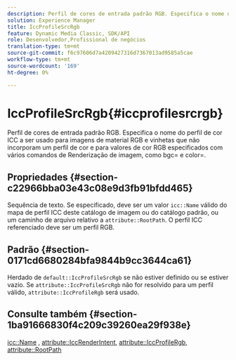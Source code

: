 ```yaml
---
description: Perfil de cores de entrada padrão RGB. Especifica o nome do perfil de cor ICC a ser usado para imagens de material RGB e vinhetas que não incorporam um perfil de cor e para valores de cor RGB especificados com vários comandos de Renderização de imagem, como bgc= e color=.
solution: Experience Manager
title: IccProfileSrcRgb
feature: Dynamic Media Classic, SDK/API
role: Desenvolvedor,Profissional de negócios
translation-type: tm+mt
source-git-commit: f6c97606d7a4209427316d7367013ad9585a5cae
workflow-type: tm+mt
source-wordcount: '169'
ht-degree: 0%

---
```



# IccProfileSrcRgb{#iccprofilesrcrgb}

Perfil de cores de entrada padrão RGB. Especifica o nome do perfil de cor ICC a ser usado para imagens de material RGB e vinhetas que não incorporam um perfil de cor e para valores de cor RGB especificados com vários comandos de Renderização de imagem, como bgc= e color=.

## Propriedades {#section-c22966bba03e43c08e9d3fb91bfdd465}

Sequência de texto. Se especificado, deve ser um valor `icc::Name` válido do mapa de perfil ICC deste catálogo de imagem ou do catálogo padrão, ou um caminho de arquivo relativo a `attribute::RootPath`. O perfil ICC referenciado deve ser um perfil RGB.

## Padrão {#section-0171cd6680284bfa9844b9cc3644ca61}

Herdado de `default::IccProfileSrcRgb` se não estiver definido ou se estiver vazio. Se `attribute::IccProfileSrcRgb` não for resolvido para um perfil válido, `attribute::IccProfileRgb` será usado.

## Consulte também {#section-1ba91666830f4c209c39260ea29f938e}

[icc::Name](../../../../../ir-api/material-cat/image-rendering-api-ref/c-ir-material-catalog/c-ir-icc-profile-map-reference/r-ir-name-icc.md#reference-7a293ede360e433782575f8f6a562ac2) ,  [attribute::IccRenderIntent](../../../../../ir-api/material-cat/image-rendering-api-ref/c-ir-material-catalog/c-ir-attributes-reference/r-ir-iccrenderintent.md#reference-3b80b7a4c25545a593c5076f318b5c40),  [attribute::IccProfileRgb](../../../../../ir-api/material-cat/image-rendering-api-ref/c-ir-material-catalog/c-ir-attributes-reference/r-ir-iccprofilergb.md#reference-cdaad25b155646ffa382d722fd324b30),  [attribute::RootPath](../../../../../ir-api/material-cat/image-rendering-api-ref/c-ir-material-catalog/c-ir-attributes-reference/r-ir-rootpath.md#reference-a4d7c96b62e14fcbad1740c702f160f3)
